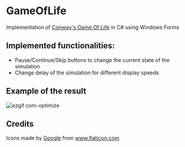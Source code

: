 # GameOfLife
Implementation of [Conway's Game Of Life](https://en.wikipedia.org/wiki/Conway%27s_Game_of_Life) in C# using Windows Forms

## Implemented functionalities:
* Pause/Continue/Skip buttons to change the current state of the simulation
* Change delay of the simulation for different display speeds

## Example of the result
![ezgif com-optimize](https://user-images.githubusercontent.com/22601021/53347889-533dc200-391a-11e9-9d37-4bc9761fa583.gif)

## Credits

Icons made by [Google](https://www.flaticon.com/authors/google) from www.flaticon.com 
